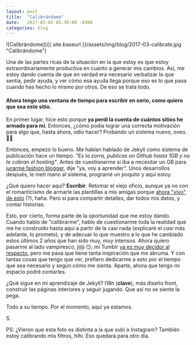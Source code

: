 ```yaml
---
layout: post
title:  "Calibrándome"
date:   2017-03-02 05:30:00 -0300
categories: blog
---
```

![Calibrándome]({{ site.baseurl }}/assets/img/blog/2017-03-calibrate.jpg "Calibrándome")

Una de las partes ricas de la situación en la que estoy es que estoy extraordinariamente productiva en cuanto a generar mis cambios. Así, me estoy dando cuenta de que en verdad era necesario verbalizar lo que sentía, pedir ayuda, y ver cómo esa ayuda llega porque eso es lo que pasa cuando has hecho lo mismo por otros. De eso se trata todo.

#### Ahora tengo una ventana de tiempo para escribir en serio, como quiero que sea este sitio.

En primer lugar, hice esto porque **ya perdí la cuenta de cuántos sitios he armado para mí**. Entonces, ¿cómo podía lograr una correcta motivación para algo que, hasta ahora, odio hacer? Probando un sistema nuevo, oveo. 💅🏻

Entonces, empezó lo bueno. Me habían hablado de Jekyll como sistema de publicación hace un tiempo. *"Es la zorra, publicas en Github hasta 1GB y no te cobran el hosting"*. Antes de cuestionarme si iba a necesitar un GB para [jurarme fashion blogger][instagram], dije "ya, voy a aprender". Unos desarrollos después, le metí mano al sistema, programé un poquito y aquí estoy.

¿Qué quiero hacer aquí? **Escribir**. Retomar el viejo oficio, aunque ya no con el romanticismo de armarle las plantillas a mis amigas porque [ahora "vivo" de esto][github] (?), haha. Pero sí para compartir detalles, dar todos mis datos, y contar historias.

Esto, por cierto, forma parte de la oportunidad que me estoy dando. Cuando hablo de "calibrarme", hablo de cuestionarme toda la realidad que me he construido hasta aquí a partir de la casi nada (explicaré el *casi* más adelante, lo prometo), y de adecuar lo que muestro a lo que he cambiado estos últimos 2 años que han sido muy, muy intensos. Ahora quiero pasarme al lado vampiresco, jijiji 😏; mi Tumblr [ya es muy decidor al respecto][tumblr], pero me pasa que tiene tanta inspiración que me abruma. Y con tantas cosas que tengo que ver, prefiero dedicarme a esto por el tiempo que sea necesario y según cómo me sienta. Aparte, ahora que tengo mi espacio podré contarles.

¿Qué sigue en mi aprendizaje de Jekyll? I18n (**clave**), más diseño front, construir las páginas interiores y seguir jugando. Que así no se siente la pega.

Todo a su tiempo. Por el momento, aquí ya estamos.

S.

PS: ¿Vieron que esta foto es distinta a la que subí a Instagram? También estoy calibrando mis filtros, hihi. Eso quedará para otro día.

[instagram]: http://instagram.com/sofiazapatazavala
[github]: http://github.com/sofiazapatazavala
[tumblr]: http://reblog.szz.cl/

